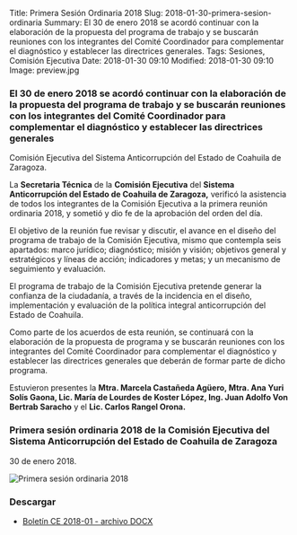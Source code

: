 Title: Primera Sesión Ordinaria 2018
Slug: 2018-01-30-primera-sesion-ordinaria
Summary: El 30 de enero 2018 se acordó continuar con la elaboración de la propuesta del programa de trabajo y se buscarán reuniones con los integrantes del Comité Coordinador para complementar el diagnóstico y establecer las directrices generales.
Tags: Sesiones, Comisión Ejecutiva
Date: 2018-01-30 09:10
Modified: 2018-01-30 09:10
Image: preview.jpg


### El 30 de enero 2018 se acordó continuar con la elaboración de la propuesta del programa de trabajo y se buscarán reuniones con los integrantes del Comité Coordinador para complementar el diagnóstico y establecer las directrices generales

Comisión Ejecutiva del Sistema Anticorrupción del Estado de Coahuila de Zaragoza.

La **Secretaria Técnica** de la **Comisión Ejecutiva** del **Sistema
Anticorrupción del Estado de Coahuila de Zaragoza,** verificó la
asistencia de todos los integrantes de la Comisión Ejecutiva a la
primera reunión ordinaria 2018, y sometió y dio fe de la aprobación del
orden del día.

El objetivo de la reunión fue revisar y discutir, el avance en el
diseño del programa de trabajo de la Comisión Ejecutiva, mismo que
contempla seis apartados: marco jurídico; diagnóstico; misión y visión;
objetivos general y estratégicos y líneas de acción; indicadores y
metas; y un mecanismo de seguimiento y evaluación.

El programa de trabajo de la Comisión Ejecutiva pretende generar la
confianza de la ciudadanía, a través de la incidencia en el diseño,
implementación y evaluación de la política integral anticorrupción del
Estado de Coahuila.

Como parte de los acuerdos de esta reunión, se continuará con la
elaboración de la propuesta de programa y se buscarán reuniones con los
integrantes del Comité Coordinador para complementar el diagnóstico y
establecer las directrices generales que deberán de formar parte de
dicho programa.

Estuvieron presentes la **Mtra. Marcela Castañeda Agüero, Mtra. Ana
Yuri Solís Gaona, Lic. María de Lourdes de Koster López, Ing. Juan
Adolfo Von Bertrab Saracho** y el **Lic. Carlos Rangel Orona.**

### Primera sesión ordinaria 2018 de la Comisión Ejecutiva del Sistema Anticorrupción del Estado de Coahuila de Zaragoza

30 de enero 2018.

<img class="img-fluid" src="foto-ce-2018-01.jpg" alt="Primera sesión ordinaria 2018">

### Descargar

* [Boletín CE 2018-01 - archivo DOCX](boletin-ce-2018-01.docx)
